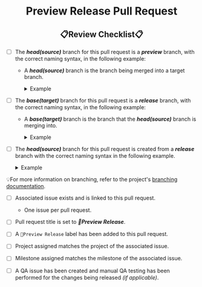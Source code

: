 <!--
    !! NOTE !! - ONLY PROJECT OWNERS AND MAINTAINERS CAN CREATE PRODUCTION AND PREVIEW RELEASE PULL REQUESTS
    Please use the "preview-release-pr" pull request template if you have contributions to make.
-->
<!--suppress HtmlDeprecatedAttribute -->
<h1 style="font-weight:bold" align="center">Preview Release Pull Request</h1>
<h2 style="font-weight:bold" align="center">📋Review Checklist📋</h2>

- [ ] The **_head(source)_** branch for this pull request is a **_preview_** branch, with the correct naming syntax, in the following example:
  - A **_head(source)_** branch is the branch being merged into a target branch.
    <details closed><summary>Example</summary>

      ``` xml
      Syntax: preview/v<major>.<minor>.<patch>-preview.<prev-num>
      Example: preview/v1.2.3-preview.4
      ```
    </details>

- [ ] The **_base(target)_** branch for this pull request is a **_release_** branch, with the correct naming syntax, in the following example:
  - A **_base(target)_** branch is the branch that the **_head(source)_** branch is merging into.
    <details closed><summary>Example</summary>

      ``` xml
      Syntax: release/v<major>.<minor>.<patch>
      Example: release/v1.2.3
      ```
    </details>

- [ ] The **_head(source)_** branch for this pull request is created from a **_release_** branch with the correct naming syntax in the following example.
  <details closed><summary>Example</summary>

    ``` xml
    Syntax: release/v<major>.<minor>.<patch>
    Example: release/v1.2.3
    ```
  </details>

💡For more information on branching, refer to the project's [branching documentation](https://github.com/KinsonDigital/.github/blob/master/docs/Branching.md).

- [ ] Associated issue exists and is linked to this pull request.
  - One issue per pull request.

- [ ] Pull request title is set to _**🚀Preview Release**_.

- [ ] A `🚀Preview Release` label has been added to this pull request. 

- [ ] Project assigned matches the project of the associated issue.

- [ ] Milestone assigned matches the milestone of the associated issue.

- [ ] A QA issue has been created and manual QA testing has been performed for the changes being released _(if applicable)_.
